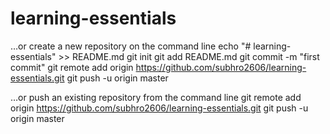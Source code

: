 # learning-essentials


…or create a new repository on the command line
echo "# learning-essentials" >> README.md
git init
git add README.md
git commit -m "first commit"
git remote add origin https://github.com/subhro2606/learning-essentials.git
git push -u origin master


…or push an existing repository from the command line
git remote add origin https://github.com/subhro2606/learning-essentials.git
git push -u origin master